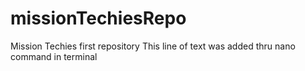 # missionTechiesRepo
Mission Techies first repository
This line of text was added thru nano command in terminal
